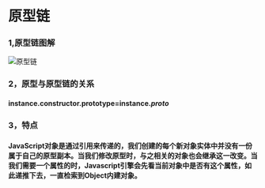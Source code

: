 # 原型链
### 1,原型链图解
![原型链](/study/js/yuanxing.png)

### 2，原型与原型链的关系
####  instance.constructor.prototype=instance._proto_

### 3，特点
#### JavaScript对象是通过引用来传递的，我们创建的每个新对象实体中并没有一份属于自己的原型副本。当我们修改原型时，与之相关的对象也会继承这一改变。当我们需要一个属性的时，Javascript引擎会先看当前对象中是否有这个属性，如此递推下去，一直检索到Object内建对象。